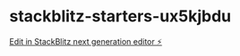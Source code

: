 # stackblitz-starters-ux5kjbdu

[Edit in StackBlitz next generation editor ⚡️](https://stackblitz.com/~/github.com/RohitBhandri94/stackblitz-starters-ux5kjbdu)